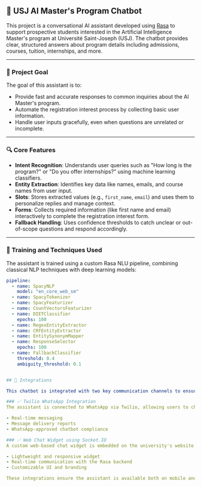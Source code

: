 ## 🤖 USJ AI Master's Program Chatbot

This project is a conversational AI assistant developed using [Rasa](https://rasa.com/) to support prospective students interested in the Artificial Intelligence Master's program at Université Saint-Joseph (USJ). The chatbot provides clear, structured answers about program details including admissions, courses, tuition, internships, and more.

---

### 🎯 Project Goal

The goal of this assistant is to:
- Provide fast and accurate responses to common inquiries about the AI Master's program.
- Automate the registration interest process by collecting basic user information.
- Handle user inputs gracefully, even when questions are unrelated or incomplete.

---

### 🔍 Core Features

- **Intent Recognition**: Understands user queries such as "How long is the program?" or "Do you offer internships?" using machine learning classifiers.
- **Entity Extraction**: Identifies key data like names, emails, and course names from user input.
- **Slots**: Stores extracted values (e.g., `first_name`, `email`) and uses them to personalize replies and manage context.
- **Forms**: Collects required information (like first name and email) interactively to complete the registration interest form.
- **Fallback Handling**: Uses confidence thresholds to catch unclear or out-of-scope questions and respond accordingly.

---

### 🧠 Training and Techniques Used

The assistant is trained using a custom Rasa NLU pipeline, combining classical NLP techniques with deep learning models:

```yaml
pipeline:
  - name: SpacyNLP
    model: "en_core_web_sm"
  - name: SpacyTokenizer
  - name: SpacyFeaturizer
  - name: CountVectorsFeaturizer
  - name: DIETClassifier
    epochs: 100
  - name: RegexEntityExtractor
  - name: CRFEntityExtractor
  - name: EntitySynonymMapper
  - name: ResponseSelector
    epochs: 100
  - name: FallbackClassifier
    threshold: 0.4
    ambiguity_threshold: 0.1


## 🔌 Integrations

This chatbot is integrated with two key communication channels to ensure wide accessibility and real-time interaction:

### ✅ Twilio WhatsApp Integration
The assistant is connected to WhatsApp via Twilio, allowing users to chat directly with the bot through their mobile devices. This provides a convenient and instant messaging experience for prospective students who prefer using WhatsApp.

- Real-time messaging
- Message delivery reports
- WhatsApp-approved chatbot compliance

### ✅ Web Chat Widget using Socket.IO
A custom web-based chat widget is embedded on the university's website using `rasa-webchat`, which communicates with the bot via `Socket.IO`. This allows students to ask questions directly through the site without needing any external app.

- Lightweight and responsive widget
- Real-time communication with the Rasa backend
- Customizable UI and branding

These integrations ensure the assistant is available both on mobile and desktop platforms, improving accessibility and user engagement.
